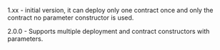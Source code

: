 1.xx - initial version, it can deploy only one contract once and only the contract no parameter constructor is used. 

2.0.0 - Supports multiple deployment and contract constructors with parameters. 